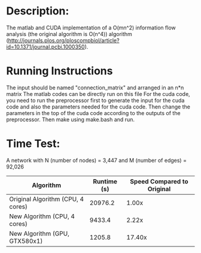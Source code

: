 # Description:
The matlab and CUDA implementation of a O(mn^2) information flow analysis (the original algorithm is O(n^4)) algorithm (http://journals.plos.org/ploscompbiol/article?id=10.1371/journal.pcbi.1000350).

# Running Instructions
The input should be named "connection_matrix" and arranged in an n*n matrix
The matlab codes can be directly run on this file
For the cuda code, you need to run the preprocessor first to generate the input for the cuda code and also the parameters needed for the cuda code. Then change the parameters in the top of the cuda code according to the outputs of the preprocessor. Then make using make.bash and run.

# Time Test:
A network with N (number of nodes) = 3,447 and M (number of edges) = 92,026

| Algorithm | Runtime (s) | Speed Compared to Original |
| ----------- | ------------ | -------------- | 
| Original Algorithm (CPU, 4 cores)      | 20976.2      | 1.00x  |
| New Algorithm (CPU, 4 cores)       | 9433.4       | 2.22x |
| New Algorithm (GPU, GTX580x1)           | 1205.8       | 17.40x |

